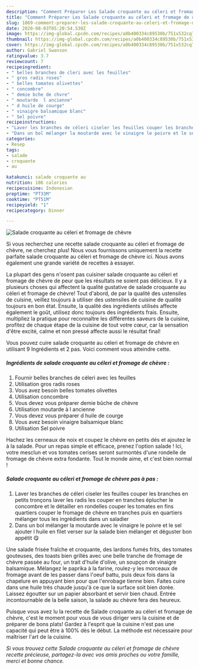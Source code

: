 ```yaml
---
description: "Comment Préparer Les Salade croquante au céleri et fromage de chèvre"
title: "Comment Préparer Les Salade croquante au céleri et fromage de chèvre"
slug: 1869-comment-preparer-les-salade-croquante-au-celeri-et-fromage-de-chevre
date: 2020-08-03T05:20:54.530Z
image: https://img-global.cpcdn.com/recipes/a0b400334c89530b/751x532cq70/salade-croquante-au-celeri-et-fromage-de-chevre-photo-principale-de-la-recette.jpg
thumbnail: https://img-global.cpcdn.com/recipes/a0b400334c89530b/751x532cq70/salade-croquante-au-celeri-et-fromage-de-chevre-photo-principale-de-la-recette.jpg
cover: https://img-global.cpcdn.com/recipes/a0b400334c89530b/751x532cq70/salade-croquante-au-celeri-et-fromage-de-chevre-photo-principale-de-la-recette.jpg
author: Gabriel Swanson
ratingvalue: 3.7
reviewcount: 7
recipeingredient:
- " belles branches de cleri avec les feuilles"
- " gros radis roses"
- " belles tomates olivettes"
- " concombre"
- " demie bche de chvre"
- " moutarde  l ancienne"
- " d huile de courge"
- " vinaigre balsamique blanc"
- " Sel poivre"
recipeinstructions:
- "Laver les branches de céleri ciseler les feuilles couper les branches en petits tronçons laver les radis les couper en tranches éplucher le concombre et le détailler en rondelles couper les tomates en fins quartiers couper le fromage de chèvre en tranches puis en quartiers mélanger tous les ingrédients dans un saladier"
- "Dans un bol mélanger la moutarde avec le vinaigre le poivre et le sel ajouter l huile en filet verser sur la salade bien mélanger et déguster bon appétit 😋"
categories:
- Resep
tags:
- salade
- croquante
- au

katakunci: salade croquante au 
nutrition: 186 calories
recipecuisine: Indonesian
preptime: "PT33M"
cooktime: "PT51M"
recipeyield: "1"
recipecategory: Dinner

---
```



![Salade croquante au céleri et fromage de chèvre](https://img-global.cpcdn.com/recipes/a0b400334c89530b/751x532cq70/salade-croquante-au-celeri-et-fromage-de-chevre-photo-principale-de-la-recette.jpg)

Si vous recherchez une recette salade croquante au céleri et fromage de chèvre, ne cherchez plus! Nous vous fournissons uniquement la recette parfaite salade croquante au céleri et fromage de chèvre ici. Nous avons également une grande variété de recettes à essayer.

La plupart des gens n'osent pas cuisiner salade croquante au céleri et fromage de chèvre de peur que les résultats ne soient pas délicieux. Il y a plusieurs choses qui affectent la qualité gustative de salade croquante au céleri et fromage de chèvre! Tout d'abord, de par la qualité des ustensiles de cuisine, veillez toujours à utiliser des ustensiles de cuisine de qualité toujours en bon état. Ensuite, la qualité des ingrédients utilisés affecte également le goût, utilisez donc toujours des ingrédients frais. Ensuite, multipliez la pratique pour reconnaître les différentes saveurs de la cuisine, profitez de chaque étape de la cuisine de tout votre cœur, car la sensation d'être excité, calme et non pressé affecte aussi le résultat final!

<!--inarticleads1-->

Vous pouvez cuire salade croquante au céleri et fromage de chèvre en utilisant 9 Ingrédients et 2 pas. Voici comment vous atteindre cette.

##### Ingrédients de salade croquante au céleri et fromage de chèvre :

1. Fournir  belles branches de céleri avec les feuilles
1. Utilisation  gros radis roses
1. Vous avez besoin  belles tomates olivettes
1. Utilisation  concombre
1. Vous devez vous préparer  demie bûche de chèvre
1. Utilisation  moutarde à l ancienne
1. Vous devez vous préparer  d huile de courge
1. Vous avez besoin  vinaigre balsamique blanc
1. Utilisation  Sel poivre


Hachez les cerneaux de noix et coupez le chèvre en petits dés et ajoutez le à la salade. Pour un repas simple et efficace, prenez l&#39;option salade ! Ici, votre mesclun et vos tomates cerises seront surmontés d&#39;une rondelle de fromage de chèvre extra fondante. Tout le monde aime, et c&#39;est bien normal ! 

<!--inarticleads2-->

##### Salade croquante au céleri et fromage de chèvre pas à pas :

1. Laver les branches de céleri ciseler les feuilles couper les branches en petits tronçons laver les radis les couper en tranches éplucher le concombre et le détailler en rondelles couper les tomates en fins quartiers couper le fromage de chèvre en tranches puis en quartiers mélanger tous les ingrédients dans un saladier
1. Dans un bol mélanger la moutarde avec le vinaigre le poivre et le sel ajouter l huile en filet verser sur la salade bien mélanger et déguster bon appétit 😋


Une salade frisée fraîche et croquante, des lardons fumés frits, des tomates gouteuses, des toasts bien grillés avec une belle tranche de fromage de chèvre passée au four, un trait d&#39;huile d&#39;olive, un soupçon de vinaigre balsamique. Mélangez le paprika à la farine, roulez-y les morceaux de fromage avant de les passer dans l&#39;oeuf battu, puis deux fois dans la chapelure en appuyant bien pour que l&#39;enrobage tienne bien. Faites cuire dans une huile très chaude jusqu&#39;à ce que la surface soit bien dorée. Laissez égoutter sur un papier absorbant et servir bien chaud. Entrée incontournable de la belle saison, la salade au chèvre fera des heureux. 

<!--inarticleads1-->

<p>
Puisque vous avez lu la recette de Salade croquante au céleri et fromage de chèvre, c'est le moment pour vous de vous diriger vers la cuisine et de préparer de bons plats! Gardez à l'esprit que la cuisine n'est pas une capacité qui peut être à 100% dès le début. La méthode est nécessaire pour maîtriser l'art de la cuisine.
</p>

<p>
<i>Si vous trouvez cette Salade croquante au céleri et fromage de chèvre recette précieuse, partagez-la avec vos amis proches ou votre famille, merci et bonne chance.</i>
</p>
